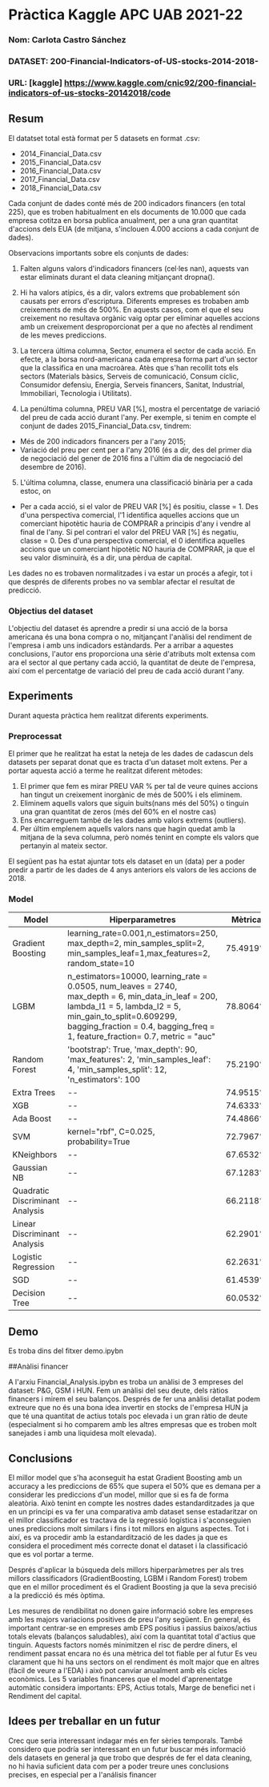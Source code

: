 # Pràctica Kaggle APC UAB 2021-22
### Nom: Carlota Castro Sánchez
### DATASET: 200-Financial-Indicators-of-US-stocks-2014-2018-
### URL: [kaggle] https://www.kaggle.com/cnic92/200-financial-indicators-of-us-stocks-20142018/code
## Resum
El datatset total està format per 5 datasets en format .csv:
- 2014_Financial_Data.csv
- 2015_Financial_Data.csv
- 2016_Financial_Data.csv
- 2017_Financial_Data.csv
- 2018_Financial_Data.csv

Cada conjunt de dades conté més de 200 indicadors financers (en total 225), que es troben habitualment en els documents de 10.000 que cada empresa cotitza en borsa publica anualment, per a una gran quantitat d'accions dels EUA (de mitjana, s'inclouen 4.000 accions a cada conjunt de dades).

Observacions importants sobre els conjunts de dades:

1. Falten alguns valors d'indicadors financers (cel·les nan), aquests van estar eliminats durant el data cleaning mitjançant dropna().

2. Hi ha valors atípics, és a dir, valors extrems que probablement són causats per errors d'escriptura. Diferents empreses es trobaben amb creixements de més de 500%. En aquests casos, com el que el seu creixement no resultava orgànic vaig optar per eliminar aquelles accions amb un creixement desproporcionat per a que no afectès al rendiment de les meves prediccions.

3. La tercera última columna, Sector, enumera el sector de cada acció. En efecte, a la borsa nord-americana cada empresa forma part d'un sector que la classifica en una macroàrea. Atès que s'han recollit tots els sectors (Materials bàsics, Serveis de comunicació, Consum cíclic, Consumidor defensiu, Energia, Serveis financers, Sanitat, Industrial, Immobiliari, Tecnologia i Utilitats).

4. La penúltima columna, PREU VAR [%], mostra el percentatge de variació del preu de cada acció durant l'any. Per exemple, si tenim en compte el conjunt de dades 2015_Financial_Data.csv, tindrem:

  - Més de 200 indicadors financers per a l'any 2015;
  - Variació del preu per cent per a l'any 2016 (és a dir, des del primer dia de negociació del gener de 2016 fins a l'últim dia de negociació del desembre de 2016).

5. L'última columna, classe, enumera una classificació binària per a cada estoc, on
  - Per a cada acció, si el valor de PREU VAR [%] és positiu, classe = 1. Des d'una perspectiva comercial, l'1 identifica aquelles accions que un comerciant hipotètic hauria de COMPRAR a principis d'any i vendre al final de l'any. Si pel contrari  el valor del PREU VAR [%] és negatiu, classe = 0. Des d'una perspectiva comercial, el 0 identifica aquelles accions que un comerciant hipotètic NO hauria de COMPRAR, ja que el seu valor disminuirà, és a dir, una pèrdua de capital.

Les dades no es trobaven normalitzades i va estar un procés a afegir, tot i que després de diferents probes no va semblar afectar el resultat de predicció. 

### Objectius del dataset
L'objectiu del dataset és aprendre a predir si una acció de la borsa americana és una bona compra o no, mitjançant l'anàlisi del rendiment de l'empresa i amb uns indicadors estàndards. Per a arribar a aquestes conclusions, l'autor ens proporciona una sèrie d'atributs molt extensa com ara el sector al que pertany cada acció, la quantitat de deute de l'empresa, així com el percentatge de variació del preu de cada acció durant l'any. 
## Experiments
Durant aquesta pràctica hem realitzat diferents experiments.
### Preprocessat
El primer que he realitzat  ha estat la neteja de les dades  de cadascun dels datasets per separat donat que es tracta d'un dataset molt extens. Per a portar aquesta acció a terme he realitzat diferent mètodes:
1. El primer que fem es mirar PREU VAR % per tal de veure quines accions han tingut un creixement inorgànic de més de 500% i els eliminem.
2. Eliminem aquells valors que siguin buits(nans més del 50%) o tinguin  una gran quantitat de zeros (més del 60% en el nostre cas)
3. Ens encarreguem també de les dades amb valors extrems (outliers).
4. Per últim emplenem aquells valors nans que hagin quedat amb la mitjana de la seva columna, però només tenint en compte els valors que pertanyin al mateix sector.

El següent pas ha estat ajuntar tots els dataset en un (data) per a poder predir a partir de les dades de 4 anys anteriors els valors de les accions de 2018.

### Model
| Model | Hiperparametres | Mètrica |  
| -- | -- | -- |
| Gradient Boosting | learning_rate=0.001,n_estimators=250, max_depth=2, min_samples_split=2, min_samples_leaf=1,max_features=2, random_state=10 | 75.4919% | 
| LGBM | n_estimators=10000, learning_rate = 0.0505, num_leaves = 2740, max_depth = 6, min_data_in_leaf = 200, lambda_l1 = 5, lambda_l2 = 5, min_gain_to_split=0.609299, bagging_fraction = 0.4, bagging_freq = 1, feature_fraction= 0.7, metric = "auc" | 78.8064% |
| Random Forest | 'bootstrap': True, 'max_depth': 90, 'max_features': 2, 'min_samples_leaf': 4, 'min_samples_split': 12, 'n_estimators': 100 | 75.2190% | 
| Extra Trees | -- | 74.9515% | 
| XGB | -- | 74.6333% | 
| Ada Boost | -- | 74.4866% | 
| SVM | kernel="rbf", C=0.025, probability=True | 72.7967% | 
| KNeighbors | -- | 67.6532% | 
| Gaussian NB | -- | 67.1283% | 
| Quadratic Discriminant Analysis| -- | 66.2118% | 
| Linear Discriminant Analysis | -- | 62.2901% | 
| Logistic Regression | -- | 62.2631% | 
| SGD | -- | 61.4539% | 
| Decision Tree | -- | 60.0532% | 

## Demo
Es troba dins del fitxer demo.ipybn

##Anàlisi financer

A l'arxiu Financial_Analysis.ipybn es troba un anàlisi de 3 empreses del dataset: P&G, GSM i HUN. Fem un anàlisi del seu deute, dels ràtios financers i mirem el seu balanços. Després de fer una anàlisi detallat podem extreure que no és una bona idea invertir en stocks de l'empresa HUN ja que té una quantitat de actius totals poc elevada i un gran ràtio de deute (especialment si ho comparem amb les altres empresas que es troben molt sanejades i amb una liquidesa molt elevada).

## Conclusions
El millor model que s'ha aconseguit ha estat Gradient Boosting amb un accuracy a les prediccions de 65% que supera el 50% que es demana per a considerar les prediccions d'un model, millor que si es fa de forma aleatòria. Això tenint en compte les nostres dades estandarditzades  ja que en un principi es va fer una comparativa amb dataset sense estadaritzar on el millor classificador es tractava de la regressió logística i s'aconseguien unes prediccions molt similars i fins i tot millors en alguns aspectes. Tot i així, es va procedir amb la estandardització  de les dades ja que es considera el procediment més correcte donat el dataset i la classificació que es vol portar a terme. 

Després d'aplicar la búsqueda dels millors hiperparàmetres per als tres millors classificadors (GradientBoosting, LGBM i Random Forest) trobem que en el millor procediment és el Gradient Boosting ja que la seva precisió a la predicció és més òptima.

Les mesures de rendibilitat no donen gaire informació sobre les empreses amb les majors variacions positives de preu l'any següent. En general, és important centrar-se en empreses amb EPS positius i passius baixos/actius totals elevats (balanços saludables), així com la quantitat total d'actius que tinguin. Aquests factors només minimitzen el risc de perdre diners, el rendiment passat encara no és una mètrica del tot fiable per al futur
Es veu clarament que hi ha uns sectors on el rendiment és molt major que en altres (fàcil de veure a l'EDA) i això pot canviar anualment amb els cicles econòmics. Les 5 variables financeres que el model d'aprenentatge automàtic considera importants: EPS, Actius totals, Marge de benefici net i Rendiment del capital.

## Idees per treballar en un futur
Crec que seria interessant indagar més en fer sèries temporals. També considero que podría ser interessant en un futur buscar més informació dels datasets en general ja que trobo que després de fer el data cleaning, no hi havia suficient data com per a poder treure unes conclusions precises, en especial per a l'análisis financer

